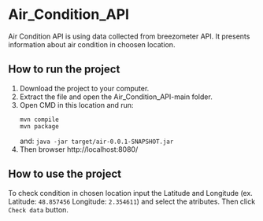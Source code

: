 # Air_Condition_API

Air Condition API is using data collected from breezometer API. It presents information about air condition in choosen location. 

## How to run the project

1. Download the project to your computer. 
2. Extract the file and open the Air_Condition_API-main folder.
3. Open CMD in this location and run:
      ```
      mvn compile
      mvn package 
      ```
   and:
      ` java -jar target/air-0.0.1-SNAPSHOT.jar `
4. Then browser http://localhost:8080/

## How to use the project

To check condition in chosen location input the Latitude and Longitude (ex. Latitude: ` 48.857456 ` Longitude: ` 2.354611 `) and select the atributes. Then click ` Check data ` button.

